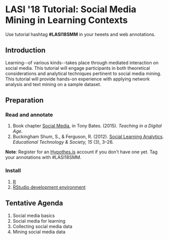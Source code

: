 # LASI '18 Tutorial: Social Media Mining in Learning Contexts

Use tutorial hashtag **#LASI18SMM** in your tweets and web annotations.

## Introduction

Learning--of various kinds--takes place through mediated interaction on social media. This tutorial will engage participants in both theoretical considerations and analytical techniques pertinent to social media mining. This tutorial will provide hands-on experience with applying network analysis and text mining on a sample dataset.

## Preparation

### Read and annotate

1. Book chapter [Social Media](https://via.hypothes.is/https://opentextbc.ca/teachinginadigitalage/chapter/9-5-5-social-media/), in Tony Bates. (2015). *Teaching in a Digital Age*.
2. Buckingham Shum, S., & Ferguson, R. (2012). [Social Learning Analytics](https://via.hypothes.is/https://pdfs.semanticscholar.org/3864/1a9e8445149c9ff7a14e4b587c709fc63a5f.pdf). *Educational Technology & Society, 15* (3), 3–26.

**Note**: Register for an [Hypothes.is](https://web.hypothes.is/) account if you don't have one yet.
Tag your annotations with #LASI18SMM.

### Install

1. [R](https://cran.r-project.org/)
2. [RStudio development environment](https://www.rstudio.com/)

## Tentative Agenda

1. Social media basics
2. Social media for learning
3. Collecting social media data
4. Mining social media data

